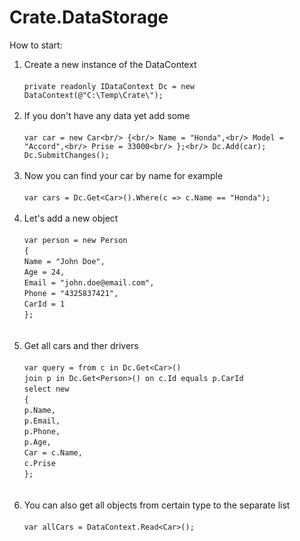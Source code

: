 # Crate.DataStorage
How to start:

1. Create a new instance of the DataContext <br/><br/>
            `private readonly IDataContext Dc = new DataContext(@"C:\Temp\Crate\");`
<br/><br/>
2.  If you don't have any data yet add some <br/><br/>
            ```
            var car = new Car<br/>
            {<br/>
                Name = "Honda",<br/>
                Model = "Accord",<br/>
                Prise = 33000<br/>
            };<br/>
            Dc.Add(car);
            Dc.SubmitChanges();
            ```
<br/><br/>
3. Now you can find your car by name for example <br/><br/>
            `var cars = Dc.Get<Car>().Where(c => c.Name == "Honda");`
<br/><br/>
4. Let's add a new object  <br/><br/>
            `var person = new Person` <br/>
            `{` <br/>
                `Name = "John Doe",` <br/>
                `Age = 24,` <br/>
                `Email = "john.doe@email.com",` <br/>
                `Phone = "4325837421",` <br/>
                `CarId = 1` <br/>
            `};` <br/>
<br/><br/>
5. Get all cars and ther drivers <br/><br/>
            `var query = from c in Dc.Get<Car>()` <br/>
                        `join p in Dc.Get<Person>() on c.Id equals p.CarId` <br/>
                        `select new` <br/>
                        `{` <br/>
                           `p.Name,` <br/>
                           `p.Email,` <br/>
                           `p.Phone,` <br/>
                           `p.Age,` <br/>
                           `Car = c.Name,` <br/>
                           `c.Prise` <br/>
                        `};` <br/>
<br/><br/>
6. You can also get all objects from certain type to the separate list <br/><br/>
            `var allCars = DataContext.Read<Car>();`
